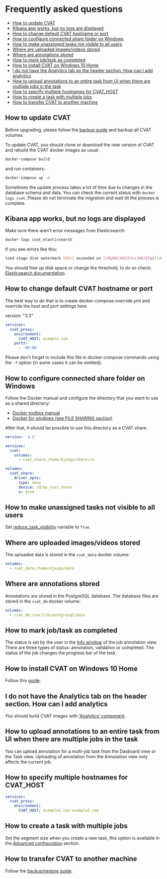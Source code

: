 # Frequently asked questions

- [How to update CVAT](#how-to-update-cvat)
- [Kibana app works, but no logs are displayed](#kibana-app-works-but-no-logs-are-displayed)
- [How to change default CVAT hostname or port](#how-to-change-default-cvat-hostname-or-port)
- [How to configure connected share folder on Windows](#how-to-configure-connected-share-folder-on-windows)
- [How to make unassigned tasks not visible to all users](#how-to-make-unassigned-tasks-not-visible-to-all-users)
- [Where are uploaded images/videos stored](#where-are-uploaded-imagesvideos-stored)
- [Where are annotations stored](#where-are-annotations-stored)
- [How to mark job/task as completed](#how-to-mark-jobtask-as-completed)
- [How to install CVAT on Windows 10 Home](#how-to-install-cvat-on-windows-10-home)
- [I do not have the Analytics tab on the header section. How can I add analytics](#i-do-not-have-the-analytics-tab-on-the-header-section-how-can-i-add-analytics)
- [How to upload annotations to an entire task from UI when there are multiple jobs in the task](#how-to-upload-annotations-to-an-entire-task-from-ui-when-there-are-multiple-jobs-in-the-task)
- [How to specify multiple hostnames for CVAT_HOST](#how-to-specify-multiple-hostnames-for-cvat_host)
- [How to create a task with multiple jobs](#how-to-create-a-task-with-multiple-jobs)
- [How to transfer CVAT to another machine](#how-to-transfer-cvat-to-another-machine)

## How to update CVAT

Before upgrading, please follow the [backup guide](backup_guide.md) and backup all CVAT volumes.

To update CVAT, you should clone or download the new version of CVAT and rebuild the CVAT docker images as usual.

```sh
docker-compose build
```

and run containers:

```sh
docker-compose up -d
```

Sometimes the update process takes a lot of time due to changes in the database schema and data.
You can check the current status with `docker logs cvat`.
Please do not terminate the migration and wait till the process is complete.

## Kibana app works, but no logs are displayed

Make sure there aren't error messages from Elasticsearch:

```sh
docker logs cvat_elasticsearch
```

If you see errors like this:

```sh
lood stage disk watermark [95%] exceeded on [uMg9WI30QIOJxxJNDiIPgQ][uMg9WI3][/usr/share/elasticsearch/data/nodes/0] free: 116.5gb[4%], all indices on this node will be marked read-only
```

You should free up disk space or change the threshold, to do so check: [Elasticsearch documentation](https://www.elastic.co/guide/en/elasticsearch/reference/6.8/disk-allocator.html).

## How to change default CVAT hostname or port

The best way to do that is to create docker-compose.override.yml and override the host and port settings here.

version: "3.3"

```yaml
services:
  cvat_proxy:
    environment:
      CVAT_HOST: example.com
    ports:
      - '80:80'
```

Please don't forget to include this file in docker-compose commands
using the `-f` option (in some cases it can be omitted).

## How to configure connected share folder on Windows

Follow the Docker manual and configure the directory that you want to use as a shared directory:

- [Docker toolbox manual](https://docs.docker.com/toolbox/toolbox_install_windows/#optional-add-shared-directories)
- [Docker for windows (see FILE SHARING section)](https://docs.docker.com/docker-for-windows/#resources)

After that, it should be possible to use this directory as a CVAT share:

```yaml
version: '3.3'

services:
  cvat:
    volumes:
      - cvat_share:/home/django/share:ro

volumes:
  cvat_share:
    driver_opts:
      type: none
      device: /d/my_cvat_share
      o: bind
```

## How to make unassigned tasks not visible to all users

Set [reduce_task_visibility](../../settings/base.py#L424) variable to `True`.

## Where are uploaded images/videos stored

The uploaded data is stored in the `cvat_data` docker volume:

```yml
volumes:
  - cvat_data:/home/django/data
```

## Where are annotations stored

Annotations are stored in the PostgreSQL database. The database files are stored in the `cvat_db` docker volume:

```yml
volumes:
  - cvat_db:/var/lib/postgresql/data
```

## How to mark job/task as completed

The status is set by the user in the [Info window](user_guide.md#info) of the job annotation view.
There are three types of status: annotation, validation or completed.
The status of the job changes the progress bar of the task.

## How to install CVAT on Windows 10 Home

Follow this [guide](installation.md#windows-10).

## I do not have the Analytics tab on the header section. How can I add analytics

You should build CVAT images with ['Analytics' component](../../../components/analytics).

## How to upload annotations to an entire task from UI when there are multiple jobs in the task

You can upload annotation for a multi-job task from the Dasboard view or the Task view.
Uploading of annotation from the Annotation view only affects the current job.

## How to specify multiple hostnames for CVAT_HOST

```yaml
services:
  cvat_proxy:
    environment:
      CVAT_HOST: example1.com example2.com
```

## How to create a task with multiple jobs

Set the segment size when you create a new task, this option is available in the
[Advanced configuration](user_guide.md#advanced-configuration) section.

## How to transfer CVAT to another machine

Follow the [backup/restore guide](backup_guide.md#how-to-backup-all-cvat-data).
